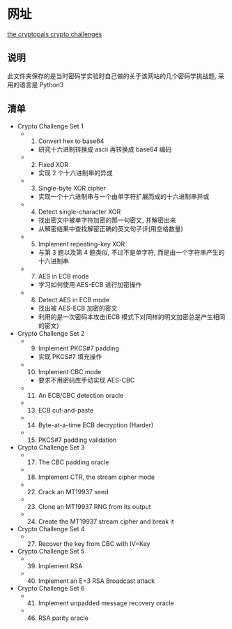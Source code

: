 # 网址
[the cryptopals crypto challenges](https://cryptopals.com/)

## 说明
此文件夹保存的是当时密码学实验时自己做的关于该网站的几个密码学挑战题, 采用的语言是 Python3

## 清单
* Crypto Challenge Set 1
    * 1. Convert hex to base64
        * 研究十六进制转换成 ascii 再转换成 base64 编码
    * 2. Fixed XOR
        * 实现 2 个十六进制串的异或
    * 3. Single-byte XOR cipher
        * 实现一个十六进制串与一个由单字符扩展而成的十六进制串异或
    * 4. Detect single-character XOR
        * 找出密文中被单字符加密的那一句密文, 并解密出来
        * 从解密结果中查找解密正确的英文句子(利用空格数量)
    * 5. Implement repeating-key XOR
        * 与第 3 题以及第 4 题类似, 不过不是单字符, 而是由一个字符串产生的十六进制串
    * 7. AES in ECB mode
        * 学习如何使用 AES-ECB 进行加密操作
    * 8. Detect AES in ECB mode
        * 找出被 AES-ECB 加密的密文
        * 利用的是一次密码本攻击(ECB 模式下对同样的明文加密总是产生相同的密文)
* Crypto Challenge Set 2
    * 9. Implement PKCS#7 padding
        * 实现 PKCS#7 填充操作
    * 10. Implement CBC mode
        * 要求不用密码库手动实现 AES-CBC
    * 11. An ECB/CBC detection oracle
    * 13. ECB cut-and-paste
    * 14. Byte-at-a-time ECB decryption (Harder)
    * 15. PKCS#7 padding validation
* Crypto Challenge Set 3
    * 17. The CBC padding oracle
    * 18. Implement CTR, the stream cipher mode
    * 22. Crack an MT19937 seed
    * 23. Clone an MT19937 RNG from its output
    * 24. Create the MT19937 stream cipher and break it
* Crypto Challenge Set 4
    * 27. Recover the key from CBC with IV=Key
* Crypto Challenge Set 5
    * 39. Implement RSA
    * 40. Implement an E=3 RSA Broadcast attack
* Crypto Challenge Set 6
    * 41. Implement unpadded message recovery oracle
    * 46. RSA parity oracle
